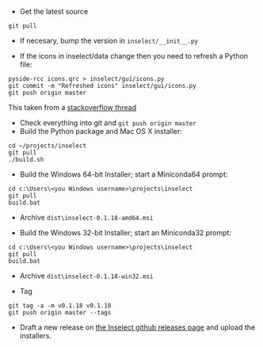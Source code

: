 * Get the latest source

```
git pull
```

* If necesary, bump the version in `inselect/__init__.py`

* If the icons in inselect/data change then you need to refresh a Python
  file:

```
pyside-rcc icons.qrc > inselect/gui/icons.py
git commit -m "Refreshed icons" inselect/gui/icons.py
git push origin master
```

This taken from a [stackoverflow thread](http://stackoverflow.com/a/11547144)

* Check everything into git and `git push origin master`
* Build the Python package and Mac OS X installer:

```
cd ~/projects/inselect
git pull
./build.sh
```

* Build the Windows 64-bit Installer; start a Miniconda64 prompt:

```
cd c:\Users\<you Windows username>\projects\inselect
git pull
build.bat
```

* Archive `dist\inselect-0.1.18-amd64.msi`

* Build the Windows 32-bit Installer; start an Miniconda32 prompt:

```
cd c:\Users\<you Windows username>\projects\inselect
git pull
build.bat
```

* Archive `dist\inselect-0.1.18-win32.msi`

* Tag

```
git tag -a -m v0.1.18 v0.1.18
git push origin master --tags
```

* Draft a new release on
  [the Inselect github releases page](https://github.com/NaturalHistoryMuseum/inselect/releases)
  and upload the installers.
